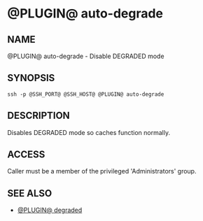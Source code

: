 @PLUGIN@ auto-degrade
=================

NAME
----
@PLUGIN@ auto-degrade - Disable DEGRADED mode

SYNOPSIS
--------
```
ssh -p @SSH_PORT@ @SSH_HOST@ @PLUGIN@ auto-degrade
```

DESCRIPTION
-----------
Disables DEGRADED mode so caches function normally.

ACCESS
------
Caller must be a member of the privileged 'Administrators' group.

SEE ALSO
--------

* [@PLUGIN@ degraded](cmd-degrade.html)